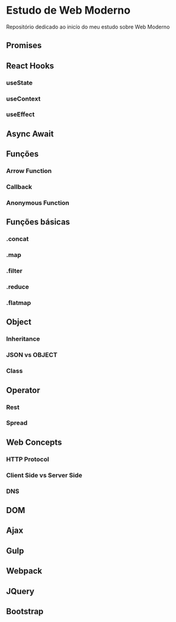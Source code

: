 # Estudo de Web Moderno
Repositório dedicado ao inicío do meu estudo sobre Web Moderno

## Promises
## React Hooks
###  useState
### useContext
### useEffect
## Async Await
## Funções
### Arrow Function
### Callback
### Anonymous Function
## Funções básicas
### .concat
### .map
### .filter
### .reduce
### .flatmap 
## Object 
### Inheritance
### JSON vs OBJECT
### Class
## Operator
### Rest
### Spread
## Web Concepts
### HTTP Protocol
### Client Side vs Server Side
### DNS
## DOM
## Ajax
## Gulp
## Webpack
## JQuery
## Bootstrap
